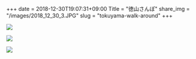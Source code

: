 +++
date  = 2018-12-30T19:07:31+09:00
Title = "徳山さんぽ"
share_img = "/images/2018_12_30_3.JPG"
slug = "tokuyama-walk-around"
+++

![](/images/2018_12_30_1.JPG)

![](/images/2018_12_30_2.JPG)

![](/images/2018_12_30_3.JPG)